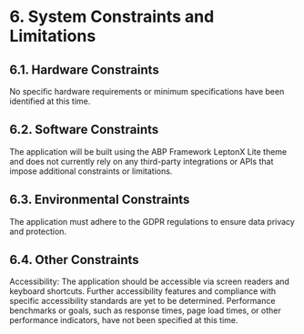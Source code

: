 # 6. System Constraints and Limitations

## 6.1. Hardware Constraints
No specific hardware requirements or minimum specifications have been identified at this time.

## 6.2. Software Constraints
The application will be built using the ABP Framework LeptonX Lite theme and does not currently rely on any third-party integrations or APIs that impose additional constraints or limitations.

## 6.3. Environmental Constraints
The application must adhere to the GDPR regulations to ensure data privacy and protection.

## 6.4. Other Constraints
Accessibility: The application should be accessible via screen readers and keyboard shortcuts. Further accessibility features and compliance with specific accessibility standards are yet to be determined.
Performance benchmarks or goals, such as response times, page load times, or other performance indicators, have not been specified at this time.